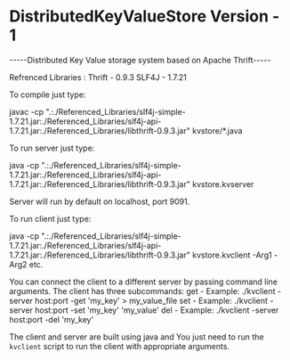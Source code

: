 # DistributedKeyValueStore Version - 1

-----Distributed Key Value storage system based on Apache Thrift-----

Refrenced Libraries :
Thrift - 0.9.3
SLF4J - 1.7.21

To compile just type:

javac -cp ".:./Referenced_Libraries/slf4j-simple-1.7.21.jar:./Referenced_Libraries/slf4j-api-1.7.21.jar:./Referenced_Libraries/libthrift-0.9.3.jar"  kvstore/*.java

To run server just type:

java -cp ".:./Referenced_Libraries/slf4j-simple-1.7.21.jar:./Referenced_Libraries/slf4j-api-1.7.21.jar:./Referenced_Libraries/libthrift-0.9.3.jar"  kvstore.kvserver

Server will run by default on localhost, port 9091.

To run client just type:

java -cp ".:./Referenced_Libraries/slf4j-simple-1.7.21.jar:./Referenced_Libraries/slf4j-api-1.7.21.jar:./Referenced_Libraries/libthrift-0.9.3.jar"  kvstore.kvclient -Arg1 -Arg2 etc.

You can connect the client to a different server by passing command line arguments.
The client has three subcommands:
get - Example: ./kvclient -server host:port -get 'my_key' > my_value_file
set - Example: ./kvclient -server host:port -set 'my_key' 'my_value'
del - Example: ./kvclient -server host:port -del 'my_key'


The client and server are built using java and You just need to run the `kvclient` script to run the client with appropriate arguments.
